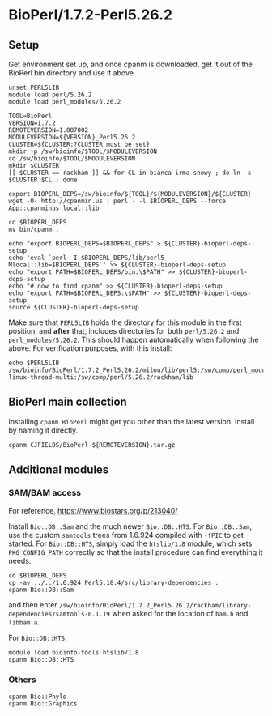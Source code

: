 BioPerl/1.7.2-Perl5.26.2
========================

Setup
-----

Get environment set up, and once cpanm is downloaded, get it out of the BioPerl bin directory and use it above.

    unset PERL5LIB
    module load perl/5.26.2
    module load perl_modules/5.26.2

    TOOL=BioPerl
    VERSION=1.7.2
    REMOTEVERSION=1.007002
    MODULEVERSION=${VERSION}_Perl5.26.2
    CLUSTER=${CLUSTER:?CLUSTER must be set}
    mkdir -p /sw/bioinfo/$TOOL/$MODULEVERSION
    cd /sw/bioinfo/$TOOL/$MODULEVERSION
    mkdir $CLUSTER
    [[ $CLUSTER == rackham ]] && for CL in bianca irma snowy ; do ln -s $CLUSTER $CL ; done

    export BIOPERL_DEPS=/sw/bioinfo/${TOOL}/${MODULEVERSION}/${CLUSTER}
    wget -O- http://cpanmin.us | perl - -l $BIOPERL_DEPS --force App::cpanminus local::lib

    cd $BIOPERL_DEPS
    mv bin/cpanm .

    echo "export BIOPERL_DEPS=$BIOPERL_DEPS" > ${CLUSTER}-bioperl-deps-setup
    echo 'eval `perl -I $BIOPERL_DEPS/lib/perl5 -Mlocal::lib=$BIOPERL_DEPS`' >> ${CLUSTER}-bioperl-deps-setup
    echo "export PATH=$BIOPERL_DEPS/bin:\$PATH" >> ${CLUSTER}-bioperl-deps-setup
    echo "# now to find cpanm" >> ${CLUSTER}-bioperl-deps-setup
    echo "export PATH=$BIOPERL_DEPS:\$PATH" >> ${CLUSTER}-bioperl-deps-setup
    source ${CLUSTER}-bioperl-deps-setup

Make sure that `PERL5LIB` holds the directory for this module in the first
position, and **after** that, includes directories for both `perl/5.26.2` and
`perl_modules/5.26.2`.  This should happen automatically when following the
above.  For verification purposes, with this install:

    echo $PERL5LIB
    /sw/bioinfo/BioPerl/1.7.2_Perl5.26.2/milou/lib/perl5:/sw/comp/perl_modules/5.26.2/rackham/lib/perl5/x86_64-linux-thread-multi:/sw/comp/perl/5.26.2/rackham/lib


BioPerl main collection
-----------------------

Installing `cpanm BioPerl` might get you other than the latest version.
Install by naming it directly.

    cpanm CJFIELDS/BioPerl-${REMOTEVERSION}.tar.gz


Additional modules
------------------

### SAM/BAM access

For reference, <https://www.biostars.org/p/213040/>

Install `Bio::DB::Sam` and the much newer `Bio::DB::HTS`.  For `Bio::DB::Sam`,
use the custom `samtools` trees from 1.6.924 compiled with `-fPIC` to get
started.  For `Bio::DB::HTS`, simply load the `htslib/1.8` module, which sets
`PKG_CONFIG_PATH` correctly so that the install procedure can find everything
it needs.

    cd $BIOPERL_DEPS
    cp -av ../../1.6.924_Perl5.18.4/src/library-dependencies .
    cpanm Bio::DB::Sam

and then enter
`/sw/bioinfo/BioPerl/1.7.2_Perl5.26.2/rackham/library-dependencies/samtools-0.1.19`
when asked for the location of `bam.h` and `libbam.a`.

For `Bio::DB::HTS`:

    module load bioinfo-tools htslib/1.8
    cpanm Bio::DB::HTS

### Others

    cpanm Bio::Phylo
    cpanm Bio::Graphics

